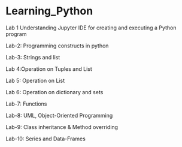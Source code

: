 # Learning_Python
Lab 1 Understanding Jupyter IDE for creating and executing a Python program

Lab-2: Programming constructs in python

Lab-3: Strings and list

Lab 4:Operation on Tuples and List

Lab 5: Operation on List

Lab 6: Operation on dictionary and sets

Lab-7: Functions

Lab-8: UML, Object-Oriented Programming

Lab-9: Class inheritance & Method overriding 

Lab-10: Series and Data-Frames
